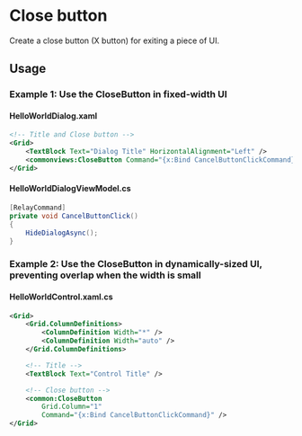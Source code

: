 # Close button
Create a close button (X button) for exiting a piece of UI.

## Usage
### Example 1: Use the CloseButton in fixed-width UI
#### HelloWorldDialog.xaml
```xml
<!-- Title and Close button -->
<Grid>
    <TextBlock Text="Dialog Title" HorizontalAlignment="Left" />
    <commonviews:CloseButton Command="{x:Bind CancelButtonClickCommand}" />
</Grid>
```

#### HelloWorldDialogViewModel.cs
```cs
[RelayCommand]
private void CancelButtonClick()
{
    HideDialogAsync();
}
```

### Example 2: Use the CloseButton in dynamically-sized UI, preventing overlap when the width is small
#### HelloWorldControl.xaml.cs
```xml
<Grid>
    <Grid.ColumnDefinitions>
        <ColumnDefinition Width="*" />
        <ColumnDefinition Width="auto" />
    </Grid.ColumnDefinitions>

    <!-- Title -->
    <TextBlock Text="Control Title" />

    <!-- Close button -->
    <common:CloseButton
        Grid.Column="1"
        Command="{x:Bind CancelButtonClickCommand}" />
</Grid>
```
